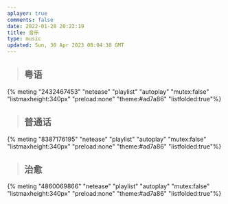 ```yaml
---
aplayer: true
comments: false
date: 2022-01-28 20:22:19
title: 音乐
type: music
updated: Sun, 30 Apr 2023 08:04:38 GMT
---
```

> ## 粤语

<div id='demo1'></div>

{% meting "2432467453" "netease" "playlist" "autoplay" "mutex:false" "listmaxheight:340px" "preload:none" "theme:#ad7a86" "listfolded:true"%}

> ## 普通话

<div id='demo2'></div>

{% meting "8387176195" "netease" "playlist" "autoplay" "mutex:false" "listmaxheight:340px" "preload:none" "theme:#ad7a86" "listfolded:true"%}

> ## 治愈

<div id='demo3'></div>

{% meting "4860069866" "netease" "playlist" "autoplay" "mutex:false" "listmaxheight:340px" "preload:none" "theme:#ad7a86" "listfolded:true"%}

